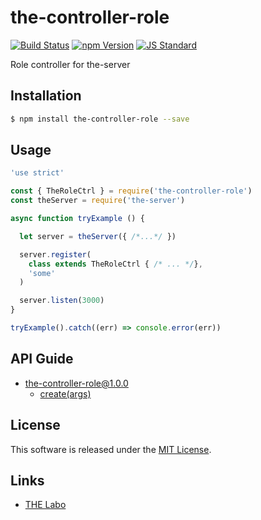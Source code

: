 the-controller-role
==========

<!---
This file is generated by ape-tmpl. Do not update manually.
--->

<!-- Badge Start -->
<a name="badges"></a>

[![Build Status][bd_travis_shield_url]][bd_travis_url]
[![npm Version][bd_npm_shield_url]][bd_npm_url]
[![JS Standard][bd_standard_shield_url]][bd_standard_url]

[bd_repo_url]: https://github.com/the-labo/the-controller-role
[bd_travis_url]: http://travis-ci.org/the-labo/the-controller-role
[bd_travis_shield_url]: http://img.shields.io/travis/the-labo/the-controller-role.svg?style=flat
[bd_travis_com_url]: http://travis-ci.com/the-labo/the-controller-role
[bd_travis_com_shield_url]: https://api.travis-ci.com/the-labo/the-controller-role.svg?token=
[bd_license_url]: https://github.com/the-labo/the-controller-role/blob/master/LICENSE
[bd_codeclimate_url]: http://codeclimate.com/github/the-labo/the-controller-role
[bd_codeclimate_shield_url]: http://img.shields.io/codeclimate/github/the-labo/the-controller-role.svg?style=flat
[bd_codeclimate_coverage_shield_url]: http://img.shields.io/codeclimate/coverage/github/the-labo/the-controller-role.svg?style=flat
[bd_gemnasium_url]: https://gemnasium.com/the-labo/the-controller-role
[bd_gemnasium_shield_url]: https://gemnasium.com/the-labo/the-controller-role.svg
[bd_npm_url]: http://www.npmjs.org/package/the-controller-role
[bd_npm_shield_url]: http://img.shields.io/npm/v/the-controller-role.svg?style=flat
[bd_standard_url]: http://standardjs.com/
[bd_standard_shield_url]: https://img.shields.io/badge/code%20style-standard-brightgreen.svg

<!-- Badge End -->


<!-- Description Start -->
<a name="description"></a>

Role controller for the-server

<!-- Description End -->


<!-- Overview Start -->
<a name="overview"></a>



<!-- Overview End -->


<!-- Sections Start -->
<a name="sections"></a>

<!-- Section from "doc/guides/01.Installation.md.hbs" Start -->

<a name="section-doc-guides-01-installation-md"></a>

Installation
-----

```bash
$ npm install the-controller-role --save
```


<!-- Section from "doc/guides/01.Installation.md.hbs" End -->

<!-- Section from "doc/guides/02.Usage.md.hbs" Start -->

<a name="section-doc-guides-02-usage-md"></a>

Usage
---------

```javascript
'use strict'

const { TheRoleCtrl } = require('the-controller-role')
const theServer = require('the-server')

async function tryExample () {

  let server = theServer({ /*...*/ })

  server.register(
    class extends TheRoleCtrl { /* ... */},
    'some'
  )

  server.listen(3000)
}

tryExample().catch((err) => console.error(err))

```


<!-- Section from "doc/guides/02.Usage.md.hbs" End -->

<!-- Section from "doc/guides/10.API Guide.md.hbs" Start -->

<a name="section-doc-guides-10-a-p-i-guide-md"></a>

API Guide
-----

+ [the-controller-role@1.0.0](./doc/api/api.md)
  + [create(args)](./doc/api/api.md#the-controller-role-function-create)


<!-- Section from "doc/guides/10.API Guide.md.hbs" End -->


<!-- Sections Start -->


<!-- LICENSE Start -->
<a name="license"></a>

License
-------
This software is released under the [MIT License](https://github.com/the-labo/the-controller-role/blob/master/LICENSE).

<!-- LICENSE End -->


<!-- Links Start -->
<a name="links"></a>

Links
------

+ [THE Labo][t_h_e_labo_url]

[t_h_e_labo_url]: https://github.com/the-labo

<!-- Links End -->
